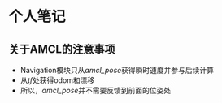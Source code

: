 <!--
 * @Author: your name
 * @Date: 2020-07-20 18:07:28
 * @LastEditTime: 2020-07-20 18:10:31
 * @LastEditors: Please set LastEditors
 * @Description: In User Settings Edit
 * @FilePath: /autonomus_transport_industrial_system/note.md
--> 


# 个人笔记

## 关于AMCL的注意事项

- Navigation模块只从*amcl_pose*获得瞬时速度并参与后续计算
- 从*tf*处获得odom和漂移
- 所以，*amcl_pose*并不需要反馈到前面的位姿处